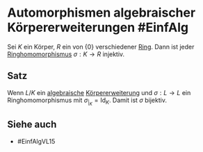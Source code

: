 # Automorphismen algebraischer Körpererweiterungen #EinfAlg 
Sei $K$ ein Körper, $R$ ein von $\{0\}$ verschiedener [Ring](Einf.%20Alg/Definition/Ring.md). Dann ist jeder [Ringhomomorphismus](Einf.%20Alg/Definition/Ringhomomorphismus.md) $\sigma:K\to R$ injektiv.
## Satz
Wenn $L/K$ ein [algebraische](Einf.%20Alg/Definition/algebraische%20und%20transzendente%20Elemente.md) [Körpererweiterung](Einf.%20Alg/Definition/Endliche%20K%C3%B6rpererweiterung.md) und $\sigma:L\to L$ ein Ringhomomorphismus mit $\sigma_{|_K}=\text{Id}_K$. Damit ist $\sigma$ bijektiv.
## Siehe auch
- #EinfAlgVL15 